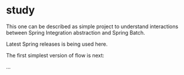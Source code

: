 # study
This one can be described as simple project to understand interactions between Spring Integration abstraction and Spring Batch.

Latest Spring releases is being used here.

The first simplest version of flow is next:

...